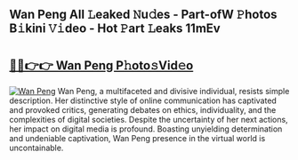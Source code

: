 ## Wan Peng All 𝙻eaked 𝙽u𝚍es - Part-ofW 𝙿hotos B𝚒kini 𝚅𝚒deo - Hot 𝙿art 𝙻eaks 11mEv

# <h2><a href="http://ld35eq1.urlbe.top/?page=Wan+Peng">🔗🔗👉👉 Wan Peng P𝚑oto𝚜Vid𝚎o</a></h2>

[![Wan Peng](https://i.imgur.com/eBuTRDB.gif)](http://ld35eq1.urlbe.top/?page=Wan+Peng)
Wan Peng, a multifaceted and divisive individual, resists simple description. Her distinctive style of online communication has captivated and provoked critics, generating debates on ethics, individuality, and the complexities of digital societies. Despite the uncertainty of her next actions, her impact on digital media is profound. Boasting unyielding determination and undeniable captivation, Wan Peng presence in the virtual world is uncontainable.
